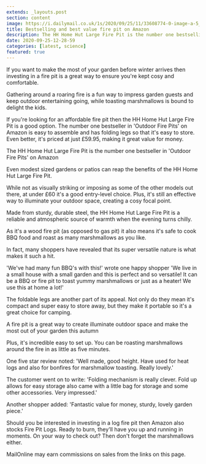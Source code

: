 ```yaml
---
extends: _layouts.post
section: content
image: https://i.dailymail.co.uk/1s/2020/09/25/11/33608774-0-image-a-5_1601030265249.jpg 
title: Bestselling and best value fire pit on Amazon 
description: The HH Home Hut Large Fire Pit is the number one bestselling outdoor fire pit on Amazon. Priced at under £60 Amazon shoppers are loving it for its value for money. 
date: 2020-09-25-12-28-59 
categories: [latest, science] 
featured: true 
--- 
```

If you want to make the most of your garden before winter arrives then investing in a fire pit is a great way to ensure you're kept cosy and comfortable. 

Gathering around a roaring fire is a fun way to impress garden guests and keep outdoor entertaining going, while toasting marshmallows is bound to delight the kids. 

If you're looking for an affordable fire pit then the HH Home Hut Large Fire Pit is a good option. The number one bestseller in 'Outdoor Fire Pits' on Amazon is easy to assemble and has folding legs so that it's easy to store. Even better, it's priced at just £59.95, making it great value for money. 

The HH Home Hut Large Fire Pit is the number one bestseller in 'Outdoor Fire Pits' on Amazon

Even modest sized gardens or patios can reap the benefits of the HH Home Hut Large Fire Pit.   

While not as visually striking or imposing as some of the other models out there, at under £60 it's a good entry-level choice. Plus, it's still an effective way to illuminate your outdoor space, creating a cosy focal point.

Made from sturdy, durable steel, the HH Home Hut Large Fire Pit is a reliable and atmospheric source of warmth when the evening turns chilly. 

As it's a wood fire pit (as opposed to gas pit) it also means it's safe to cook BBQ food and roast as many marshmallows as you like. 

In fact, many shoppers have revealed that its super versatile nature is what makes it such a hit.

'We've had many fun BBQ's with this!' wrote one happy shopper 'We live in a small house with a small garden and this is perfect and so versatile! It can be a BBQ or fire pit to toast yummy marshmallows or just as a heater! We use this at home a lot!'

The foldable legs are another part of its appeal. Not only do they mean it's compact and super easy to store away, but they make it portable so it's a great choice for camping. 

A fire pit is a great way to create illuminate outdoor space and make the most out of your garden this autumn 

Plus, it's incredible easy to set up. You can be roasting marshmallows around the fire in as little as five minutes. 

One five star review noted: 'Well made, good height. Have used for heat logs and also for bonfires for marshmallow toasting. Really lovely.' 

The customer went on to write: 'Folding mechanism is really clever. Fold up allows for easy storage also came with a little bag for storage and some other accessories. Very impressed.'

Another shopper added: 'Fantastic value for money, sturdy, lovely garden piece.' 

Should you be interested in investing in a log fire pit then Amazon also stocks Fire Pit Logs. Ready to burn, they'll have you up and running in moments. On your way to check out? Then don't forget the marshmallows either. 

MailOnline may earn commissions on sales from the links on this page.       

